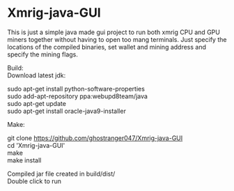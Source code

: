 # Xmrig-java-GUI
This is just a simple  java made gui project to run both xmrig CPU and GPU 
miners together without having to open too mang terminals. Just specify the
locations of the compiled binaries, set wallet and mining address and specify 
the mining flags.  
  
  
Build:  
Download latest jdk:  

sudo apt-get install python-software-properties  
sudo add-apt-repository ppa:webupd8team/java  
sudo apt-get update  
sudo apt-get install oracle-java9-installer  

Make:  
  
git clone https://github.com/ghostranger047/Xmrig-java-GUI  
cd 'Xmrig-java-GUI'  
make  
make install  
  
Compiled jar file created in build/dist/  
Double click to run  